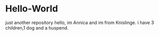 # Hello-World
just another repository
hello, im Annica and im from Knislinge. i have 3 children,1 dog and a huspend.

